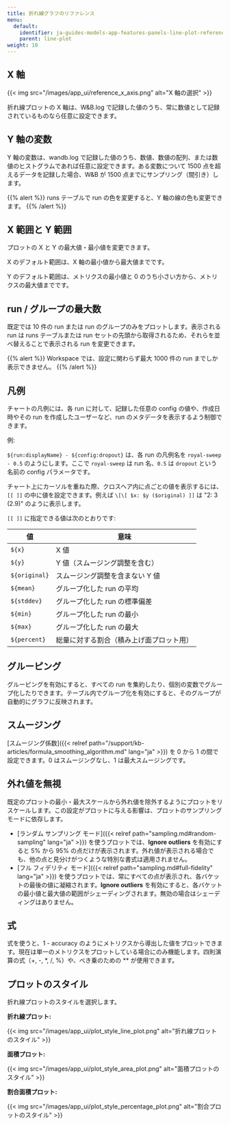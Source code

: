 ```yaml
---
title: 折れ線グラフのリファレンス
menu:
  default:
    identifier: ja-guides-models-app-features-panels-line-plot-reference
    parent: line-plot
weight: 10
---
```


## X 軸

{{< img src="/images/app_ui/reference_x_axis.png" alt="X 軸の選択" >}}

折れ線プロットの X 軸は、W&B.log で記録した値のうち、常に数値として記録されているものなら任意に設定できます。

## Y 軸の変数

Y 軸の変数は、wandb.log で記録した値のうち、数値、数値の配列、または数値のヒストグラムであれば任意に設定できます。ある変数について 1500 点を超えるデータを記録した場合、W&B が 1500 点までにサンプリング（間引き）します。

{{% alert %}}
runs テーブルで run の色を変更すると、Y 軸の線の色も変更できます。
{{% /alert %}}

## X 範囲と Y 範囲

プロットの X と Y の最大値・最小値を変更できます。

X のデフォルト範囲は、X 軸の最小値から最大値までです。

Y のデフォルト範囲は、メトリクスの最小値と 0 のうち小さい方から、メトリクスの最大値までです。

## run / グループの最大数

既定では 10 件の run または run のグループのみをプロットします。表示される run は runs テーブルまたは run セットの先頭から取得されるため、それらを並べ替えることで表示される run を変更できます。

{{% alert %}}
Workspace では、設定に関わらず最大 1000 件の run までしか表示できません。
{{% /alert %}}

## 凡例

チャートの凡例には、各 run に対して、記録した任意の config の値や、作成日時やその run を作成したユーザーなど、run のメタデータを表示するよう制御できます。

例:

`${run:displayName} - ${config:dropout}` は、各 run の凡例名を `royal-sweep - 0.5` のようにします。ここで `royal-sweep` は run 名、`0.5` は `dropout` という名前の config パラメータです。

チャート上にカーソルを重ねた際、クロスヘア内に点ごとの値を表示するには、`[[ ]]` の中に値を設定できます。例えば `\[\[ $x: $y ($original) ]]` は "2: 3 (2.9)" のように表示します。

`[[ ]]` に指定できる値は次のとおりです:

| 値            | 意味                                        |
| ------------- | ------------------------------------------- |
| `${x}`        | X 値                                        |
| `${y}`        | Y 値（スムージング調整を含む）              |
| `${original}` | スムージング調整を含まない Y 値             |
| `${mean}`     | グループ化した run の平均                   |
| `${stddev}`   | グループ化した run の標準偏差               |
| `${min}`      | グループ化した run の最小                   |
| `${max}`      | グループ化した run の最大                   |
| `${percent}`  | 総量に対する割合（積み上げ面プロット用）     |

## グルーピング

グルーピングを有効にすると、すべての run を集約したり、個別の変数でグループ化したりできます。テーブル内でグループ化を有効にすると、そのグループが自動的にグラフに反映されます。

## スムージング

[スムージング係数]({{< relref path="/support/kb-articles/formula_smoothing_algorithm.md" lang="ja" >}}) を 0 から 1 の間で設定できます。0 はスムージングなし、1 は最大スムージングです。

## 外れ値を無視

既定のプロットの最小・最大スケールから外れ値を除外するようにプロットをリスケールします。この設定がプロットに与える影響は、プロットのサンプリングモードに依存します。

- [ランダム サンプリング モード]({{< relref path="sampling.md#random-sampling" lang="ja" >}}) を使うプロットでは、**Ignore outliers** を有効にすると 5% から 95% の点だけが表示されます。外れ値が表示される場合でも、他の点と見分けがつくような特別な書式は適用されません。
- [フル フィデリティ モード]({{< relref path="sampling.md#full-fidelity" lang="ja" >}}) を使うプロットでは、常にすべての点が表示され、各バケットの最後の値に凝縮されます。**Ignore outliers** を有効にすると、各バケットの最小値と最大値の範囲がシェーディングされます。無効の場合はシェーディングはありません。

## 式

式を使うと、1 - accuracy のようにメトリクスから導出した値をプロットできます。現在は単一のメトリクスをプロットしている場合にのみ機能します。四則演算の式（+, -, \*, /, %）や、べき乗のための \*\* が使用できます。

## プロットのスタイル

折れ線プロットのスタイルを選択します。

**折れ線プロット:**

{{< img src="/images/app_ui/plot_style_line_plot.png" alt="折れ線プロットのスタイル" >}}

**面積プロット:**

{{< img src="/images/app_ui/plot_style_area_plot.png" alt="面積プロットのスタイル" >}}

**割合面積プロット:**

{{< img src="/images/app_ui/plot_style_percentage_plot.png" alt="割合プロットのスタイル" >}}
